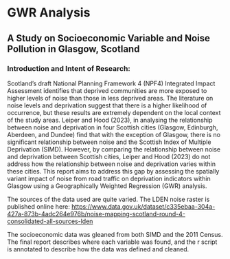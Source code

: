 # GWR Analysis 
## A Study on Socioeconomic Variable and Noise Pollution in Glasgow, Scotland

### Introduction and Intent of Research: 
Scotland’s draft National Planning Framework 4 (NPF4) Integrated Impact Assessment identifies that deprived communities are more exposed to higher levels of noise than those in less deprived areas. The literature on noise levels and deprivation suggest that there is a higher likelihood of occurrence, but these results are extremely dependent on the local context of the study areas. Leiper and Hood (2023), in analysing the relationship between noise and deprivation in four Scottish cities (Glasgow, Edinburgh, Aberdeen, and Dundee) find that with the exception of Glasgow, there is no significant relationship between noise and the Scottish Index of Multiple Deprivation (SIMD). However, by comparing the relationship between noise and deprivation between Scottish cities, Leiper and Hood (2023) do not address how the relationship between noise and deprivation varies within these cities. This report aims to address this gap by assessing the spatially variant impact of noise from road traffic on deprivation indicators within Glasgow using a Geographically Weighted Regression (GWR) analysis. 

The sources of the data used are quite varied. The LDEN noise raster is published online here: 
https://www.data.gov.uk/dataset/c335ebaa-304a-427a-873b-4adc264e976b/noise-mapping-scotland-round-4-consolidated-all-sources-lden 

The socioeconomic data was gleaned from both SIMD and the 2011 Census. The final report describes where each variable was found, and the r script is annotated to describe how the data was defined and cleaned. 



